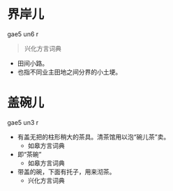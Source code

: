 





# 界岸儿
gae5 un6 r
> 兴化方言词典
- 田间小路。
- 也指不同业主田地之间分界的小土埂。

# 盖碗儿
gae5 un3 r
+ 有盖无把的柱形稍大的茶具。清茶馆用以泡“碗儿茶”卖。
  * 如皋方言词典
+ 即“茶碗”
  * 如皋方言词典
+ 带盖的碗，下面有托子，用来沏茶。
  * 兴化方言词典

